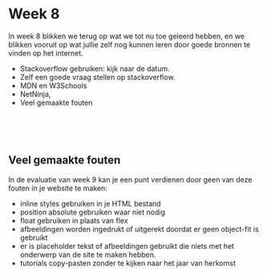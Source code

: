 # Week 8

In week 8 blikken we terug op wat we tot nu toe geleerd hebben, en we blikken vooruit op wat jullie zelf nog kunnen leren door goede bronnen te vinden op het internet.

- Stackoverflow gebruiken: kijk naar de datum. 
- Zelf een goede vraag stellen op stackoverflow.
- MDN en W3Schools
- NetNinja, 
- Veel gemaakte fouten

<br>
<br>
<br>

## Veel gemaakte fouten

In de evaluatie van week 9 kan je een punt verdienen door geen van deze fouten in je website te maken:

- inline styles gebruiken in je HTML bestand
- position absolute gebruiken waar niet nodig
- float gebruiken in plaats van flex
- afbeeldingen worden ingedrukt of uitgerekt doordat er geen object-fit is gebruikt
- er is placeholder tekst of afbeeldingen gebruikt die niets met het onderwerp van de site te maken hebben.
- tutorials copy-pasten zonder te kijken naar het jaar van herkomst